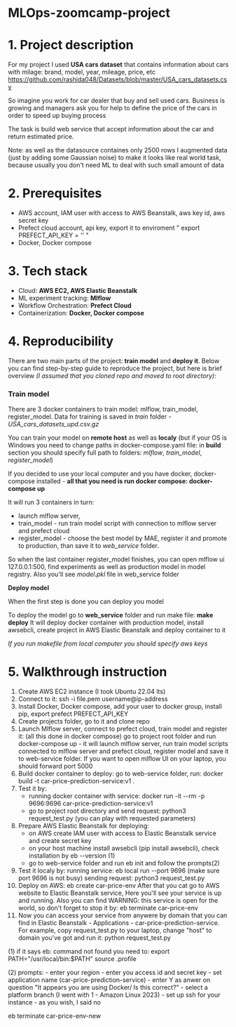 # MLOps-zoomcamp-project


# 1. Project description
For my project I used **USA cars dataset** that contains information about cars with milage: brand, model, year, mileage, price, etc
https://github.com/rashida048/Datasets/blob/master/USA_cars_datasets.csv

So imagine you work for car dealer that buy and sell used cars. Business is growing and managers ask you for help to define the price of the cars in order to speed up buying process

The task is build web service that accept information about the car and return estimated price.

Note: as well as the datasource containes only 2500 rows I augmented data (just by adding some Gaussian noise) to make it looks like real world task, because usually you don't need ML to deal with such small amount of data


# 2. Prerequisites
- AWS account, IAM user with access to AWS Beanstalk, aws key id, aws secret key
- Prefect cloud account, api key, export it to enviroment " export PREFECT_API_KEY = '' "
- Docker, Docker compose


# 3. Tech stack
- Cloud: **AWS EC2, AWS Elastic Beanstalk**
- ML experiment tracking:  **Mlflow**
- Workflow Orchestration: **Prefect Cloud**
- Containerization: **Docker, Docker compose**


# 4. Reproducibility
There are two main parts of the project: **train model** and **deploy it**. Below you can find step-by-step guide to reproduce the project, but here is brief overview *(I assumed that you cloned repo and moved to root directory)*:

   ### **Train model**

   There are 3 docker containers to train model: mlflow, train_model, register_model. Data for training is saved in *train* folder - *USA_cars_datasets_upd.csv.gz* 

   You can train your model on **remote host** as well as **localy** (but if your OS is Windows you need to change paths in docker-compose.yaml file: in **build** section you should specify full path to folders: *mlflow*, *train_model*, *register_model*)

   If you decided to use your local computer and you have docker, docker-compose installed - **all that you need is run docker compose: docker-compose up**

   It will run 3 containers in turn:
   - launch mlflow server, 
   - train_model - run train model script with connection to mlflow server and prefect cloud
   - register_model - choose the best model by MAE, register it and promote to production, than save it to *web_service* folder.

   So when the last container register_model finishes, you can open mlflow ui 127.0.0.1:500, find experiments as well as production model in model registry. Also you'll see *model.pkl* file in web_service folder

   **Deploy model**

   When the first step is done you can deploy you model

   To deploy the model go to **web_service** folder and run make file: **make deploy**
   It will deploy docker container with production model, install awsebcli, create project in AWS Elastic Beanstalk and deploy container to it

   *If you run makefile from local computer you should specify aws keys*


# 5. Walkthrough instruction
1. Create AWS EC2 instance (I took Ubuntu 22.04 lts)
2. Connect to it: ssh -i file.pem username@ip-address
3. Install Docker, Docker compose, add your user to docker group, install pip, export prefect PREFECT_API_KEY
4. Create projects folder, go to it and clone repo
5. Launch Mlflow server, connect to prefect cloud, train model and register it: (all this done in docker compose)
   go to project root folder and run docker-compose up - it will launch mlflow server, run train model scripts connected to mlflow server and prefect cloud, register model and save it to web-service folder. If you want to open mlflow UI on your laptop, you should forward port 5000
6. Build docker container to deploy: go to web-service folder, run: docker build -t car-price-prediction-service:v1 .
7. Test it by: 
   - running docker container with service: docker run -it --rm -p 9696:9696 car-price-prediction-service:v1
   - go to project root directory and send request: python3 request_test.py (you can play with requested parameters)
8. Prepare AWS Elastic Beanstalk for deploying: 
   - on AWS create IAM user with access to Elastic Beanstalk service and create secret key
   - on your host machine install awsebcli (pip install awsebcli), check installation by eb --version (1)
   - go to web-service folder and run eb init and follow the prompts(2)
9. Test it localy by: 
   running service: eb local run --port 9696 (make sure port 9696 is not busy)
   sending request: python3 request_test.py
10. Deploy on AWS: eb create car-price-env
   After that you cat go to AWS website to Elastic Beanstalk service, Here you'll see your service is up and running. Also you can find 
   WARNING: this service is open for the world, so don't forget to stop it by: eb terminate car-price-env
11. Now you can access your service from anywere by domain that you can find in Elastic Beanstalk - Applications - car-price-prediction-service.
   For example, copy request_test.py to your laptop, change "host" to domain you've got and run it: python request_test.py




(1) if it says eb: command not found you need to:
   export PATH="/usr/local/bin:$PATH"
   source .profile

(2) prompts:
      - enter your region
      - enter you access id and secret key
      - set application name (car-price-prediction-service)
      - enter Y as anwer on question "It appears you are using Docker/ Is this correct?"
      - select a platform branch (I went with 1 - Amazon Linux 2023)
      - set up ssh for your instance - as you wish, I said no



eb terminate car-price-env-new